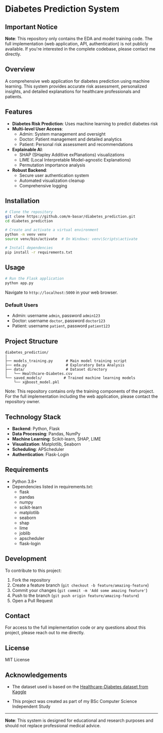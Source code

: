 # Diabetes Prediction System

## Important Notice
**Note**: This repository only contains the EDA and model training code. The full implementation (web application, API, authentication) is not publicly available. If you're interested in the complete codebase, please contact me directly.

## Overview
A comprehensive web application for diabetes prediction using machine learning. This system provides accurate risk assessment, personalized insights, and detailed explanations for healthcare professionals and patients.

## Features
- **Diabetes Risk Prediction**: Uses machine learning to predict diabetes risk
- **Multi-level User Access**:
  - Admin: System management and oversight
  - Doctor: Patient management and detailed analytics
  - Patient: Personal risk assessment and recommendations
- **Explainable AI**:
  - SHAP (SHapley Additive exPlanations) visualizations
  - LIME (Local Interpretable Model-agnostic Explanations)
  - Permutation importance analysis
- **Robust Backend**:
  - Secure user authentication system
  - Automated visualization cleanup
  - Comprehensive logging

## Installation

```bash
# Clone the repository
git clone https://github.com/m-basar/diabetes_prediction.git
cd diabetes_prediction

# Create and activate a virtual environment
python -m venv venv
source venv/bin/activate  # On Windows: venv\Scripts\activate

# Install dependencies
pip install -r requirements.txt
```

## Usage

```bash
# Run the Flask application
python app.py
```

Navigate to `http://localhost:5000` in your web browser.

### Default Users
- Admin: username `admin`, password `admin123`
- Doctor: username `doctor`, password `doctor123`
- Patient: username `patient`, password `patient123`

## Project Structure
```
diabetes_prediction/
│
├── models_training.py      # Main model training script
├── eda.py                  # Exploratory Data Analysis
├── data/                   # Dataset directory
│   └── Healthcare-Diabetes.csv
└── saved_models/          # Trained machine learning models
    └── xgboost_model.pkl
```

Note: This repository contains only the training components of the project. For the full implementation including the web application, please contact the repository owner.

## Technology Stack
- **Backend**: Python, Flask
- **Data Processing**: Pandas, NumPy
- **Machine Learning**: Scikit-learn, SHAP, LIME
- **Visualization**: Matplotlib, Seaborn
- **Scheduling**: APScheduler
- **Authentication**: Flask-Login

## Requirements
- Python 3.8+
- Dependencies listed in requirements.txt:
  - flask
  - pandas
  - numpy
  - scikit-learn
  - matplotlib
  - seaborn
  - shap
  - lime
  - joblib
  - apscheduler
  - flask-login

## Development
To contribute to this project:
1. Fork the repository
2. Create a feature branch (`git checkout -b feature/amazing-feature`)
3. Commit your changes (`git commit -m 'Add some amazing feature'`)
4. Push to the branch (`git push origin feature/amazing-feature`)
5. Open a Pull Request

## Contact
For access to the full implementation code or any questions about this project, please reach out to me directly.

## License
MIT License

## Acknowledgements
- The dataset used is based on the [Healthcare-Diabetes dataset from Kaggle](https://www.kaggle.com/datasets/nanditapore/healthcare-diabetes)

- This project was created as part of my BSc Computer Science Independent Study

---

**Note**: This system is designed for educational and research purposes and should not replace professional medical advice.
